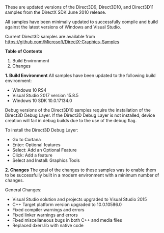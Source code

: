 These are updated versions of the Direct3D9, Direct3D10, and Direct3D11 samples from the DirectX SDK June 2010 release.

All samples have been minimally updated to successfully compile and build against the latest versions of Windows and Visual Studio.

Current Direct3D samples are available from https://github.com/Microsoft/DirectX-Graphics-Samples

**Table of Contents**
1. Build Environment
2. Changes


**1. Build Environment**
All samples have been updated to the following build environment:
* Windows 10 RS4
* Visual Studio 2017 version 15.8.5
* Windows 10 SDK 10.0.17134.0

Debug versions of the Direct3D10 samples require the installation of the Direct3D Debug Layer. If the Direct3D Debug Layer is not installed, device creation will fail in debug builds due to the use of the debug flag.

To install the Direct3D Debug Layer:
* Go to Cortana
* Enter: Optional features
* Select: Add an Optional Feature
* Click: Add a feature
* Select and Install: Graphics Tools


**2. Changes**
The goal of the changes to these samples was to enable them to be successfully built in a modern environment with a minimum number of changes.

General Changes:
* Visual Studio solution and projects upgraded to Visual Studio 2015
* C++ Target platform version upgraded to 10.0.10586.0
* Fixed compiler warnings and errors
* Fixed linker warnings and errors
* Fixed miscellaneous bugs in both C++ and media files
* Replaced dxerr.lib with native code
